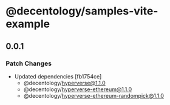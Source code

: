 # @decentology/samples-vite-example

## 0.0.1

### Patch Changes

-   Updated dependencies [fb1754ce]
    -   @decentology/hyperverse@1.1.0
    -   @decentology/hyperverse-ethereum@1.1.0
    -   @decentology/hyperverse-ethereum-randompick@1.1.0
